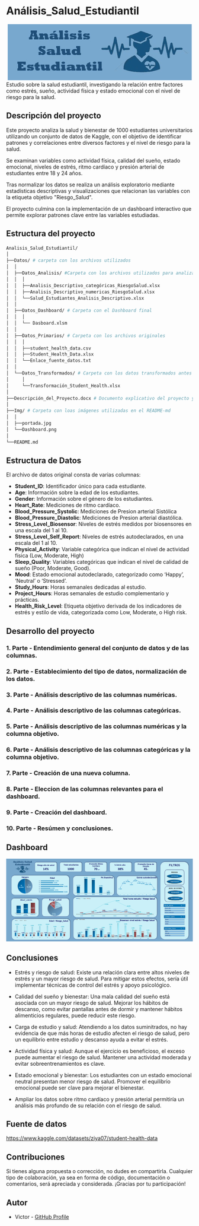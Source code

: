 # Análisis_Salud_Estudiantil


<div style="text-align: center;">
 <img src="Img/portada.jpg"
  alt="dashboard" />
</div>
Estudio sobre la salud estudiantil, investigando la relación entre factores como estrés, sueño, actividad física y estado emocional con el nivel de riesgo para la salud. 


## Descripción del proyecto
Este proyecto analiza la salud y bienestar de 1000 estudiantes universitarios utilizando un conjunto de datos de Kaggle, con el objetivo de identificar patrones y correlaciones entre diversos factores y el nivel de riesgo para la salud.

Se examinan variables como actividad física, calidad del sueño, estado emocional, niveles de estrés, ritmo cardíaco y presión arterial de estudiantes entre 18 y 24 años.

Tras normalizar los datos se realiza un análisis exploratorio mediante estadísticas descriptivas y visualizaciones que relacionan las variables con la etiqueta objetivo "Riesgo_Salud".

El proyecto culmina con la implementación de un dashboard interactivo que permite explorar patrones clave entre las variables estudiadas.


## Estructura del proyecto

```bash
Analisis_Salud_Estudiantil/
│
├──Datos/ # carpeta con los archivos utilizados
│  │   
│  ├──Datos_Analisis/ #Carpeta con los archivos utilizados para analizar los datos
│  │  │
│  │  ├──Analisis_Descriptivo_categóricas_RiesgoSalud.xlsx
│  │  ├──Analisis_Descriptivo_numericas_RiesgoSalud.xlsx
│  │  └──Salud_Estudiantes_Analisis_Descriptivo.xlsx
│  │ 
│  ├──Datos_Dashboard/ # Carpeta con el Dashboard final
│  │  │
│  │  └── Dasboard.xlsm
│  │                       
│  ├──Datos_Primarios/ # Carpeta con los archivos originales
│  │  │
│  │  ├──student_health_data.csv
│  │  ├──Student_Health_Data.xlsx
│  │  └──Enlace_fuente_datos.txt 
│  │
│  └──Datos_Transformados/ # Carpeta con los datos transformados antes de su análisis
│     │
│     └──Transformación_Student_Health.xlsx
│ 
├──Descripción_del_Proyecto.docx # Documento explicativo del proyecto y las conclusiones.
│   
├──Img/ # Carpeta con loas imágenes utilizadas en el README-md
│  │
│  ├──portada.jpg
│  └──Dashboard.png
│
└──README.md

```

## Estructura de Datos

El archivo de datos original consta de varias columnas:

- **Student_ID**: Identificador único para cada estudiante.
- **Age**: Información sobre la edad de los estudiantes. 
- **Gender**: Información sobre el género de los estudiantes.
- **Heart_Rate**: Mediciones de ritmo cardíaco.
- **Blood_Pressure_Systolic**: Mediciones de Presion arterial Sistólica
- **Blood_Pressure_Diastolic**: Mediciones de Presion arterial diastólica.
- **Stress_Level_Biosensor**: Niveles de estrés medidos por biosensores en una escala del 1 al 10.
- **Stress_Level_Self_Report**: Niveles de estrés autodeclarados, en una escala del 1 al 10.
- **Physical_Activity**: Variable categórica que indican el nivel de actividad física (Low, Moderate, High)
- **Sleep_Quality**: Variables categóricas que indican el nivel de calidad de sueño (Poor, Moderate, Good).
- **Mood**: Estado emocional autodeclarado, categorizado como ‘Happy’, ‘Neutral’ o ‘Stressed’.
- **Study_Hours**: Horas semanales dedicadas al estudio.
- **Project_Hours**: Horas semanales de estudio complementario y prácticas.
- **Health_Risk_Level**: Etiqueta objetivo derivada de los indicadores de estrés y estilo de vida, categorizada como Low, Moderate, o High risk.


## Desarrollo del proyecto

### 1. Parte - Entendimiento general del conjunto de datos y de las columnas.

### 2. Parte - Establecimiento del tipo de datos, normalización de los datos.

### 3. Parte - Análisis descriptivo de las columnas numéricas.

### 4. Parte - Análisis descriptivo de las columnas categóricas.

### 5. Parte - Análisis descriptivo de las columnas numéricas y la columna objetivo.

### 6. Parte - Análisis descriptivo de las columnas categóricas y la columna objetivo.

### 7. Parte - Creación de una nueva columna.

### 8. Parte - Eleccion de las columnas relevantes para el dashboard.

### 9. Parte - Creación del dashboard.

### 10. Parte - Resúmen y conclusiones.



## Dashboard

<div style="text-align: center;">
 <img src="Img/Dashboard.png"
  alt="dashboard" />
</div>

## Conclusiones

- Estrés y riesgo de salud: Existe una relación clara entre altos niveles de estrés y un mayor riesgo de salud. Para mitigar estos efectos, sería útil implementar técnicas de control del estrés y apoyo psicológico.

- Calidad del sueño y bienestar: Una mala calidad del sueño está asociada con un mayor riesgo de salud. Mejorar los hábitos de descanso, como evitar pantallas antes de dormir y mantener hábitos alimenticios regulares, puede reducir este riesgo.

- Carga de estudio y salud: Atendiendo a los datos suminitrados, no hay evidencia de que más horas de estudio afecten el riesgo de salud, pero un equilibrio entre estudio y descanso ayuda a evitar el estrés.

- Actividad física y salud: Aunque el ejercicio es beneficioso, el exceso puede aumentar el riesgo de salud. Mantener una actividad moderada y evitar sobreentrenamientos es clave.

- Estado emocional y bienestar: Los estudiantes con un estado emocional neutral presentan menor riesgo de salud. Promover el equilibrio emocional puede ser clave para mejorar el bienestar.

- Ampliar los datos sobre ritmo cardíaco y presión arterial permitiría un análisis más profundo de su relación con el riesgo de salud.

## Fuente de datos

https://www.kaggle.com/datasets/ziya07/student-health-data


## Contribuciones

Si tienes alguna propuesta o corrección, no dudes en compartirla. Cualquier tipo de colaboración, ya sea en forma de código, documentación o comentarios, será apreciada y considerada. ¡Gracias por tu participación!

## Autor

- Victor - [GitHub Profile](https://github.com/Vic-tor123)

